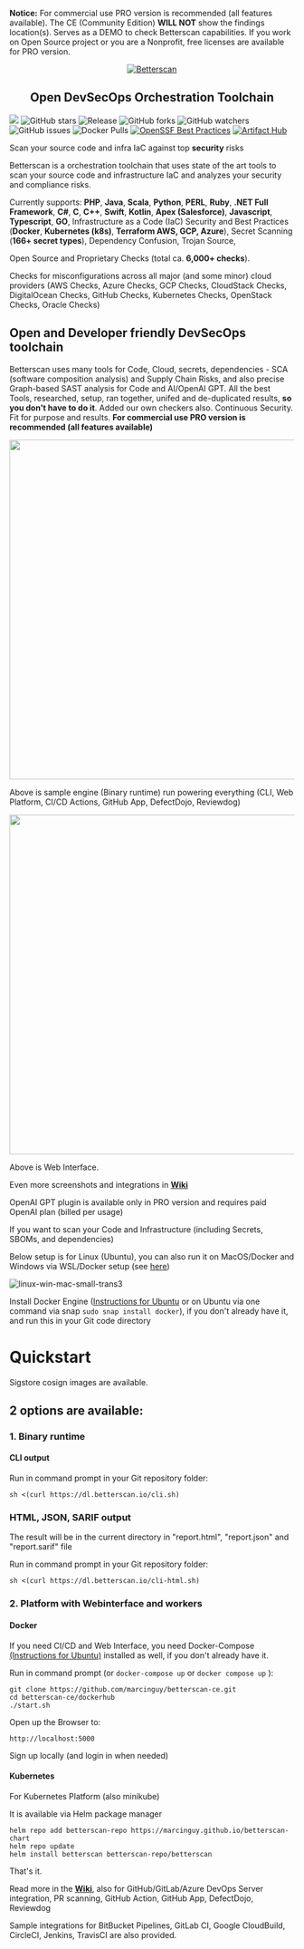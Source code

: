**Notice:** For commercial use PRO version is recommended (all features available). The CE (Community Edition) **WILL NOT** show the findings location(s). Serves as a DEMO to check Betterscan capabilities. If you work on Open Source project or you are a Nonprofit, free licenses are available for PRO version.


<div align="center">
  <a href="https://github.com/marcinguy/betterscan-ce">
    <img alt="Betterscan" src="https://uploads-ssl.webflow.com/6339e3b81867539b5fe2498d/633a1643dcb06d3029867161_g4.svg">
  </a>
</div>

<h2 align="center">
  Open DevSecOps Orchestration Toolchain
</h2>

[<img src="https://img.shields.io/discord/953265912302141460?label=Discord%20Chat">](https://discord.gg/3pvz7Tx9Zz) ![GitHub stars](https://badgen.net/github/stars/marcinguy/scanmycode-ce)
![Release](https://img.shields.io/github/v/release/marcinguy/betterscan-ce?sort=semver)
![GitHub forks](https://badgen.net/github/forks/marcinguy/scanmycode-ce)
![GitHub watchers](https://badgen.net/github/watchers/marcinguy/scanmycode-ce)
![GitHub issues](https://badgen.net/github/issues/marcinguy/scanmycode-ce)
![Docker Pulls](https://badgen.net/docker/pulls/scanmycode/scanmycode3-ce?icon=docker&label=pulls)
[![OpenSSF Best Practices](https://bestpractices.coreinfrastructure.org/projects/6958/badge)](https://bestpractices.coreinfrastructure.org/projects/6958)
[![Artifact Hub](https://img.shields.io/endpoint?url=https://artifacthub.io/badge/repository/betterscan)](https://artifacthub.io/packages/search?repo=betterscan)


Scan your source code and infra IaC against top **security** risks

Betterscan is a orchestration toolchain that uses state of the art tools to scan your source code and infrastructure IaC and analyzes your security and compliance risks.

Currently supports: **PHP**, **Java**, **Scala**, **Python**, **PERL**, **Ruby**, **.NET Full Framework**, **C#**, **C**, **C++**, **Swift**, **Kotlin**, **Apex (Salesforce)**, **Javascript**, **Typescript**, **GO**, Infrastructure as a Code (IaC) Security and Best Practices (**Docker**, **Kubernetes (k8s)**, **Terraform AWS, GCP, Azure**), Secret Scanning (**166+ secret types**), Dependency Confusion, Trojan Source, 

Open Source and Proprietary Checks (total ca. **6,000+ checks**). 

Checks for misconfigurations across all major (and some minor) cloud providers (AWS Checks, Azure Checks, GCP Checks, CloudStack Checks, DigitalOcean Checks, GitHub Checks, Kubernetes Checks, OpenStack Checks, Oracle Checks)


## Open and Developer friendly DevSecOps toolchain

Betterscan uses many tools for Code, Cloud, secrets, dependencies - SCA (software composition analysis) and Supply Chain Risks, and also precise Graph-based SAST analysis for Code and AI/OpenAI GPT. All the best Tools, researched, setup, ran together, unifed and de-duplicated results, **so you don't have to do it**. Added our own checkers also. Continuous Security. Fit for purpose and results. **For commercial use PRO version is recommended (all features available)**

<p align="center">
  <img width="600" src="https://uploads-ssl.webflow.com/6339e3b81867539b5fe2498d/659fdb0bc81d97288ac27868_betterscan.svg">
</p>

Above is sample engine (Binary runtime) run powering everything (CLI, Web Platform, CI/CD Actions, GitHub App, DefectDojo, Reviewdog)


<p align="center">
  <img width="600" src="https://assets-global.website-files.com/6339e3b81867539b5fe2498d/6339e4ff689e383aa9acb1f9_mainscreen-p-800.png">
</p>

Above is Web Interface.

Even more screenshots and integrations in **[Wiki](https://github.com/marcinguy/betterscan-ce/wiki)**

OpenAI GPT plugin is available only in PRO version and requires paid OpenAI plan (billed per usage)

If you want to scan your Code and Infrastructure (including Secrets, SBOMs, and dependencies)

Below setup is for Linux (Ubuntu), you can also run it on MacOS/Docker and Windows via WSL/Docker setup (see [here](https://github.com/marcinguy/betterscan-ce#platforms--oses))


![linux-win-mac-small-trans3](https://user-images.githubusercontent.com/20355405/228216738-b0551f1b-c99a-410e-b645-df796f0e3f59.png)





Install  Docker Engine ([Instructions for Ubuntu](https://docs.docker.com/engine/install/ubuntu/) or on Ubuntu via one command via snap `sudo snap install docker`), if you don't already have it, and run this in your Git code directory




# Quickstart

Sigstore cosign images are available.


## **2 options** are available:

### 1. Binary runtime

#### CLI output

Run in command prompt in your Git repository folder:

`sh <(curl https://dl.betterscan.io/cli.sh)`

### HTML, JSON, SARIF output

The result will be in the current directory in "report.html", "report.json" and "report.sarif" file

Run in command prompt in your Git repository folder:
  
`sh <(curl https://dl.betterscan.io/cli-html.sh)`

### 2. Platform with Webinterface and workers

#### Docker

If you need CI/CD and Web Interface, you need Docker-Compose [(Instructions for Ubuntu)](https://docs.docker.com/compose/install/) installed as well, if you don't already have it.

Run in command prompt (or ```docker-compose up``` or ```docker compose up``` ):

```
git clone https://github.com/marcinguy/betterscan-ce.git
cd betterscan-ce/dockerhub
./start.sh
```


Open up the Browser to:

`http://localhost:5000`

Sign up locally (and login in when needed)

#### Kubernetes

For Kubernetes Platform (also minikube)

It is available via Helm package manager

```
helm repo add betterscan-repo https://marcinguy.github.io/betterscan-chart
helm repo update
helm install betterscan betterscan-repo/betterscan
```


That's it.

Read more in the **[Wiki](https://github.com/marcinguy/betterscan-ce/wiki)**, also for GitHub/GitLab/Azure DevOps Server integration, PR scanning, GitHub Action, GitHub App, DefectDojo, Reviewdog

Sample integrations for BitBucket Pipelines, GitLab CI, Google CloudBuild, CircleCI, Jenkins, TravisCI are also provided.
